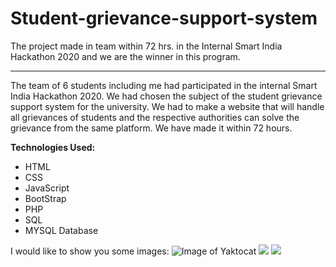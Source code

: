 # Student-grievance-support-system
The project made in team within 72 hrs. in the Internal Smart India Hackathon 2020 and we are the winner in this program.
**********************************************************************************************************************************
The team of 6 students including me had participated in the internal Smart India Hackathon 2020. We had chosen the subject of the student grievance support system for the university. We had to make a website that will handle all grievances of students and the respective authorities can solve the grievance from the same platform. We have made it within 72 hours.

**Technologies Used:**
* HTML
* CSS
* JavaScript
* BootStrap
* PHP
* SQL
* MYSQL Database

I would like to show you some images:
![Image of Yaktocat](https://i.imgur.com/JHdVxJd.jpg)
![](https://i.imgur.com/FcnDwh1.jpg)
![](https://i.imgur.com/FeOA1Ub.jpg)
